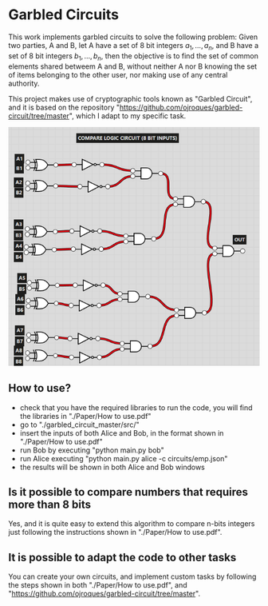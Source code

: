 # Garbled Circuits

This work implements garbled circuits to solve the following problem: Given two parties, A and B, let A have a set of 8 bit integers $a_1, \dots, a_n$, and B have a set of 8 bit integers $b_1, \dots, b_n$, then the objective is to find the set of common elements shared betweem A and B, without neither A nor B knowing the set of items belonging to the other user, nor making use of any central authority.

This project makes use of cryptographic tools known as "Garbled Circuit", and it is based on the repository "https://github.com/ojroques/garbled-circuit/tree/master", which I adapt to my specific task.

![alt text](https://github.com/RepresentativeOnMission/Garbled-Circuits-Implementation-Find-common-elements-in-two-set-of-integers/blob/main/Paper/images/8bit_circuit.PNG/?raw=true)


## How to use?
* check that you have the required libraries to run the code, you will find the libraries in "./Paper/How to use.pdf"
* go to "./garbled_circuit_master/src/"
* insert the inputs of both Alice and Bob, in the format shown in "./Paper/How to use.pdf"
* run Bob by executing "python main.py bob"
* run Alice executing "python main.py alice -c circuits/emp.json"
* the results will be shown in both Alice and Bob windows

## Is it possible to compare numbers that requires more than 8 bits
Yes, and it is quite easy to extend this algorithm to compare n-bits integers just following the instructions shown in "./Paper/How to use.pdf".

## It is possible to adapt the code to other tasks
You can create your own circuits, and implement custom tasks by following the steps shown in both "./Paper/How to use.pdf", and "https://github.com/ojroques/garbled-circuit/tree/master".
